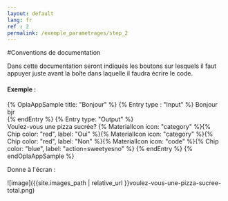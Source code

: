 ```yaml
---
layout: default
lang: fr
ref : 2
permalink: /exemple_parametrages/step_2
---
```


#Conventions de documentation

Dans cette documentation seront indiqués les boutons sur lesquels il faut appuyer juste avant la boîte dans laquelle il faudra écrire le code.


#### Exemple :


{% OplaAppSample title: "Bonjour" %}
  {% Entry type : "Input" %}
    Bonjour <br> bjr <br>
  {% endEntry %}
  {% Entry type: "Output" %}  
    Voulez-vous une pizza sucrée? {% MaterialIcon icon: "category" %}{% Chip color: "red", label: "Oui" %}{% MaterialIcon icon: "category" %}{% Chip color: "red", label: "Non" %}{% MaterialIcon icon: "code" %}{% Chip color: "blue", label: "action=sweetyesno" %}
  {% endEntry %}
{% endOplaAppSample %}


Donne à l'écran :

![image]({{site.images_path | relative_url }}voulez-vous-une-pizza-sucree-total.png)

